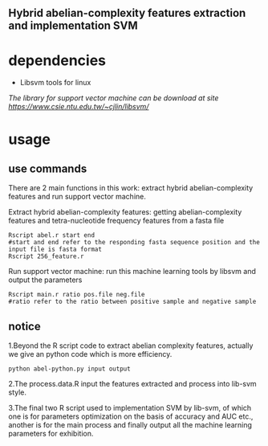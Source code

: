 Hybrid abelian-complexity features extraction and implementation SVM
-------------------------------------------------------------------------------

# dependencies #

* Libsvm tools for linux

_The library for support vector machine can be download at site https://www.csie.ntu.edu.tw/~cjlin/libsvm/_

# usage #

## use commands ##

There are 2 main functions in this work: extract hybrid abelian-complexity features and run support vector machine.

Extract hybrid abelian-complexity features: getting abelian-complexity features and tetra-nucleotide frequency features from a fasta file  
```
Rscript abel.r start end 
#start and end refer to the responding fasta sequence position and the input file is fasta format
Rscript 256_feature.r 
```

Run support vector machine: run this machine learning tools by libsvm and output the parameters
```
Rscript main.r ratio pos.file neg.file
#ratio refer to the ratio between positive sample and negative sample
```


## notice ##

1.Beyond the R script code to extract abelian complexity features, actually we give an python code which is more efficiency.

```
python abel-python.py input output 
```

2.The process.data.R input the features extracted and process into lib-svm style.

3.The final two R script used to implementation SVM by lib-svm, of which one is for parameters optimization on the basis of accuracy and AUC etc., another is for the main process and finally output all the machine learning parameters for exhibition.
